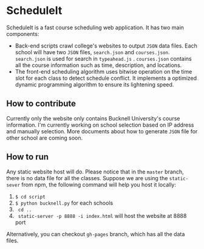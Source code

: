 # ScheduleIt
ScheduleIt is a fast course scheduling web application. It has two main components:
* Back-end scripts crawl college's websites to output ```JSON``` data files. Each school will have two ```JSON``` files, ```search.json``` and ```courses.json```. ```search.json``` is used for search in  ```typeahead.js``` . ```courses.json``` contains all the course information such as time, description, and locations.
* The front-end scheduling algorithm uses bitwise operation on the time slot for each class to detect schedule conflict. It implements a optimized dynamic programming algorithm to ensure its lightening speed.

## How to contribute
Currently only the website only contains Bucknell University's course information. I'm currently working on school selection based on IP address and manually selection. More documents about how to generate ```JSON``` file for other school are coming soon.

## How to run
Any static website host will do. Please notice that in the ```master``` branch, there is no data file for all the classes. Suppose we are using the ```static-sever``` from npm, the following command will help you host it locally:

1. ```$ cd script```
2. ```$ python bucknell.py``` for each schools
3. ``` cd ..```
4. ``` static-server -p 8888 -i index.html``` will host the website at 8888 port

Alternatively, you can checkout ```gh-pages``` branch, which has all the data files.
